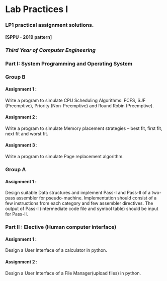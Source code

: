 # Lab Practices I
### LP1 practical assignment solutions.
#### [SPPU - 2019 pattern]
### *Third Year of Computer Engineering*

### Part I: System Programming and Operating System
### Group B
#### Assignment 1 : 
Write a program to simulate CPU Scheduling Algorithms: FCFS, SJF (Preemptive), Priority (Non-Preemptive) and Round Robin (Preemptive).
#### Assignment 2 :
Write a program to simulate Memory placement strategies – best fit, first fit, next fit and worst fit. 
#### Assignment 3 :
Write a program to simulate Page replacement algorithm.

### Group A
#### Assignment 1 : 
Design suitable Data structures and implement Pass-I and Pass-II of a two-pass assembler for pseudo-machine. Implementation should consist of a few instructions from each category and few assembler directives. The output of Pass-I (intermediate code file and symbol table) should be input for Pass-II.

### Part II : Elective (Human computer interface)
#### Assignment 1 :
Design a User Interface of a calculator in python.
#### Assignment 2 :
Design a User Interface of a File Manager(upload files) in python.
